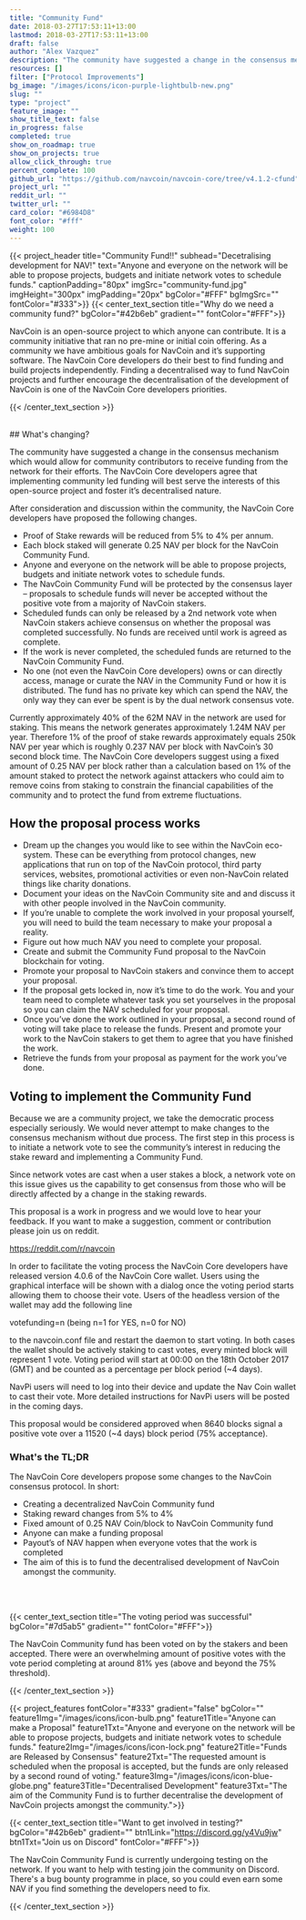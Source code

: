 ```yaml
---
title: "Community Fund"
date: 2018-03-27T17:53:11+13:00
lastmod: 2018-03-27T17:53:11+13:00
draft: false
author: "Alex Vazquez"
description: "The community have suggested a change in the consensus mechanism which would allow for community contributors to receive funding from the network for their efforts."
resources: []
filter: ["Protocol Improvements"]
bg_image: "/images/icons/icon-purple-lightbulb-new.png"
slug: ""
type: "project"
feature_image: ""
show_title_text: false
in_progress: false
completed: true
show_on_roadmap: true
show_on_projects: true
allow_click_through: true
percent_complete: 100
github_url: "https://github.com/navcoin/navcoin-core/tree/v4.1.2-cfund"
project_url: ""
reddit_url: ""
twitter_url: ""
card_color: "#6984D8"
font_color: "#fff"
weight: 100
---
```

{{< project_header
    title="Community Fund!!"
    subhead="Decetralising development for NAV!"
    text="Anyone and everyone on the network will be able to propose projects, budgets and initiate network votes to schedule funds."
    captionPadding="80px"
    imgSrc="community-fund.jpg"
    imgHeight="300px"
    imgPadding="20px"
    bgColor="#FFF"
    bgImgSrc=""
    fontColor="#333">}}
{{< center_text_section
    title="Why do we need a community fund?"
    bgColor="#42b6eb"
    gradient=""
    fontColor="#FFF">}}
    <p>NavCoin is an open-source project to which anyone can contribute. It is a community initiative that ran no pre-mine or initial coin offering. As a community we have ambitious goals for NavCoin and it’s supporting software. The NavCoin Core developers do their best to find funding and build projects independently. Finding a decentralised way to fund NavCoin projects and further encourage the decentralisation of the development of NavCoin is one of the NavCoin Core developers priorities.</p>
{{< /center_text_section >}}

<br />
<section class="container">
## What's changing?

The community have suggested a change in the consensus mechanism which would allow for community contributors to receive funding from the network for their efforts. The NavCoin Core developers agree that implementing community led funding will best serve the interests of this open-source project and foster it’s decentralised nature.

After consideration and discussion within the community, the NavCoin Core developers have proposed the following changes.

- Proof of Stake rewards will be reduced from 5% to 4% per annum.
- Each block staked will generate 0.25 NAV per block for the NavCoin Community Fund.
- Anyone and everyone on the network will be able to propose projects, budgets and initiate network votes to schedule funds.
- The NavCoin Community Fund will be protected by the consensus layer – proposals to schedule funds will never be accepted without the positive vote from a majority of NavCoin stakers.
- Scheduled funds can only be released by a 2nd network vote when NavCoin stakers achieve consensus on whether the proposal was completed successfully. No funds are received until work is agreed as complete.
- If the work is never completed, the scheduled funds are returned to the NavCoin Community Fund.
- No one (not even the NavCoin Core developers) owns or can directly access, manage or curate the NAV in the Community Fund or how it is distributed. The fund has no private key which can spend the NAV, the only way they can ever be spent is by the dual network consensus vote.

Currently approximately 40% of the 62M NAV in the network are used for staking. This means the network generates approximately 1.24M NAV per year. Therefore 1% of the proof of stake rewards approximately equals 250k NAV per year which is roughly 0.237 NAV per block with NavCoin’s 30 second block time. The NavCoin Core developers suggest using a fixed amount of 0.25 NAV per block rather than a calculation based on 1% of the amount staked to protect the network against attackers who could aim to remove coins from staking to constrain the financial capabilities of the community and to protect the fund from extreme fluctuations.

## How the proposal process works

- Dream up the changes you would like to see within the NavCoin eco-system. These can be everything from protocol changes, new applications that run on top of the NavCoin protocol, third party services, websites, promotional activities or even non-NavCoin related things like charity donations.
- Document your ideas on the NavCoin Community site and and discuss it with other people involved in the NavCoin community.
- If you’re unable to complete the work involved in your proposal yourself, you will need to build the team necessary to make your proposal a reality.
- Figure out how much NAV you need to complete your proposal.
- Create and submit the Community Fund proposal to the NavCoin blockchain for voting.
- Promote your proposal to NavCoin stakers and convince them to accept your proposal.
- If the proposal gets locked in, now it’s time to do the work. You and your team need to complete whatever task you set yourselves in the proposal so you can claim the NAV scheduled for your proposal.
- Once you’ve done the work outlined in your proposal, a second round of voting will take place to release the funds. Present and promote your work to the NavCoin stakers to get them to agree that you have finished the work.
- Retrieve the funds from your proposal as payment for the work you’ve done.

## Voting to implement the Community Fund

Because we are a community project, we take the democratic process especially seriously. We would never attempt to make changes to the consensus mechanism without due process. The first step in this process is to initiate a network vote to see the community’s interest in reducing the stake reward and implementing a Community Fund.

Since network votes are cast when a user stakes a block, a network vote on this issue gives us the capability to get consensus from those who will be directly affected by a change in the staking rewards.

This proposal is a work in progress and we would love to hear your feedback. If you want to make a suggestion, comment or contribution please join us on reddit.

https://reddit.com/r/navcoin

In order to facilitate the voting process the NavCoin Core developers have released version 4.0.6 of the NavCoin Core wallet. Users using the graphical interface will be shown with a dialog once the voting period starts allowing them to choose their vote. Users of the headless version of the wallet may add the following line

votefunding=n (being n=1 for YES, n=0 for NO)

to the navcoin.conf file and restart the daemon to start voting. In both cases the wallet should be actively staking to cast votes, every minted block will represent 1 vote. Voting period will start at 00:00 on the 18th October 2017 (GMT) and be counted as a percentage per block period (~4 days).

NavPi users will need to log into their device and update the Nav Coin wallet to cast their vote. More detailed instructions for NavPi users will be posted in the coming days.

This proposal would be considered approved when 8640 blocks signal a positive vote over a 11520 (~4 days) block period (75% acceptance).

### What's the TL;DR

The NavCoin Core developers propose some changes to the NavCoin consensus protocol. In short:

- Creating a decentralized NavCoin Community fund
- Staking reward changes from 5% to 4%
- Fixed amount of 0.25 NAV Coin/block to NavCoin Community fund
- Anyone can make a funding proposal
- Payout’s of NAV happen when everyone votes that the work is completed
- The aim of this is to fund the decentralised development of NavCoin amongst the community.

<br /><br />
</section>
{{< center_text_section
    title="The voting period was successful"
    bgColor="#7d5ab5"
    gradient=""
    fontColor="#FFF">}}
    <p>The NavCoin Community fund has been voted on by the stakers and been accepted. There were an overwhelming amount of positive votes with the vote period completing at around 81% yes (above and beyond the 75% threshold). </p>

{{< /center_text_section >}}


{{< project_features
    fontColor="#333"
    gradient="false"
    bgColor=""
    feature1Img="/images/icons/icon-bulb.png"
    feature1Title="Anyone can make a Proposal"
    feature1Txt="Anyone and everyone on the network will be able to propose projects, budgets and initiate network votes to schedule funds."
    feature2Img="/images/icons/icon-lock.png"
    feature2Title="Funds are Released by Consensus"
    feature2Txt="The requested amount is scheduled when the proposal is accepted, but the funds are only released by a second round of voting."
    feature3Img="/images/icons/icon-blue-globe.png"
    feature3Title="Decentralised Development"
    feature3Txt="The aim of the Community Fund is to further decentralise the development of NavCoin projects amongst the community.">}}

{{< center_text_section
    title="Want to get involved in testing?"
    bgColor="#42b6eb"
    gradient=""
    btn1Link="https://discord.gg/y4Vu9jw"
    btn1Txt="Join us on Discord"
    fontColor="#FFF">}}
    <p>The NavCoin Community Fund is currently undergoing testing on the network. If you want to help with testing join the community on Discord. There's a bug bounty programme in place, so you could even earn some NAV if you find something the developers need to fix.</p>
{{< /center_text_section >}}
